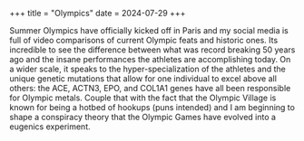 +++
title = "Olympics"
date = 2024-07-29
+++

Summer Olympics have officially kicked off in Paris and my social media is full of video comparisons of current Olympic feats and historic ones. Its incredible to see the difference between what was record breaking 50 years ago and the insane performances the athletes are accomplishing today. On a wider scale, it speaks to the hyper-specialization of the athletes and the unique genetic mutations that allow for one individual to excel above all others: the ACE, ACTN3, EPO, and COL1A1 genes have all been responsible for Olympic metals. Couple that with the fact that the Olympic Village is known for being a hotbed of hookups (puns intended) and I am beginning to shape a conspiracy theory that the Olympic Games have evolved into a eugenics experiment.
